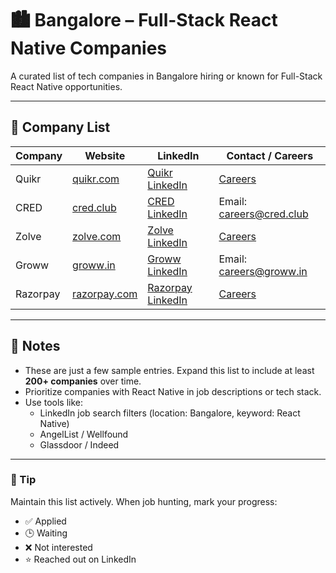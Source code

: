# 🏙️ Bangalore – Full-Stack React Native Companies

A curated list of tech companies in Bangalore hiring or known for Full-Stack React Native opportunities.

---

## 🧭 Company List

| Company   | Website                          | LinkedIn                                   | Contact / Careers                           |
|-----------|---------------------------------|--------------------------------------------|---------------------------------------------|
| Quikr     | [quikr.com](https://www.quikr.com) | [Quikr LinkedIn](https://www.linkedin.com/company/quikr/) | [Careers](https://careers.quikr.com/)        |
| CRED      | [cred.club](https://cred.club)   | [CRED LinkedIn](https://www.linkedin.com/company/cred-club/) | Email: careers@cred.club                      |
| Zolve     | [zolve.com](https://zolve.com)   | [Zolve LinkedIn](https://www.linkedin.com/company/zolve/) | [Careers](https://zolve.com/careers)          |
| Groww     | [groww.in](https://groww.in)     | [Groww LinkedIn](https://www.linkedin.com/company/groww-india/) | Email: careers@groww.in                        |
| Razorpay  | [razorpay.com](https://razorpay.com) | [Razorpay LinkedIn](https://www.linkedin.com/company/razorpay/) | [Careers](https://razorpay.com/jobs/)          |

---

## 📌 Notes

- These are just a few sample entries. Expand this list to include at least **200+ companies** over time.
- Prioritize companies with React Native in job descriptions or tech stack.
- Use tools like:
  - LinkedIn job search filters (location: Bangalore, keyword: React Native)
  - AngelList / Wellfound
  - Glassdoor / Indeed

---

### 🧠 Tip

Maintain this list actively. When job hunting, mark your progress:
- ✅ Applied
- 🕒 Waiting
- ❌ Not interested
- ⭐ Reached out on LinkedIn


